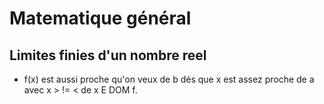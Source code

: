 # Matematique général

## Limites finies d'un nombre reel

- f(x) est aussi proche qu'on veux de b dés que x est assez proche de a avec x > != < de x E DOM f.
